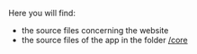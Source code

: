Here you will find:
* the source files concerning the website
* the source files of the app in the folder [/core](https://github.com/theworldisnotflat/shriveling_world/tree/master/src/core)
